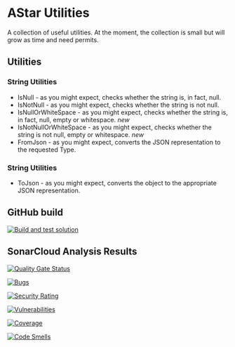 # AStar Utilities

A collection of useful utilities. At the moment, the collection is small but will grow as time and need permits.

## Utilities

### String Utilities

* IsNull - as you might expect, checks whether the string is, in fact, null.
* IsNotNull - as you might expect, checks whether the string is not null.
* IsNullOrWhiteSpace - as you might expect, checks whether the string is, in fact, null, empty or whitespace. *new*
* IsNotNullOrWhiteSpace - as you might expect, checks whether the string is not null, empty or whitespace. *new*
* FromJson - as you might expect, converts the JSON representation to the requested Type.

### String Utilities

* ToJson - as you might expect, converts the object to the appropriate JSON representation.

## GitHub build

[![Build and test solution](https://github.com/astar-development/astar-dev-utilities/actions/workflows/dotnet.yml/badge.svg)](https://github.com/astar-development/astar-dev-utilities/actions/workflows/dotnet.yml)

## SonarCloud Analysis Results

[![Quality Gate Status](https://sonarcloud.io/api/project_badges/measure?project=astar-development_astar-dev-utilities&metric=alert_status)](https://sonarcloud.io/summary/new_code?id=astar-development_astar-dev-utilities)

[![Bugs](https://sonarcloud.io/api/project_badges/measure?project=astar-development_astar-dev-utilities&metric=bugs)](https://sonarcloud.io/summary/new_code?id=astar-development_astar-dev-utilities)

[![Security Rating](https://sonarcloud.io/api/project_badges/measure?project=astar-development_astar-dev-utilities&metric=security_rating)](https://sonarcloud.io/summary/new_code?id=astar-development_astar-dev-utilities)

[![Vulnerabilities](https://sonarcloud.io/api/project_badges/measure?project=astar-development_astar-dev-utilities&metric=vulnerabilities)](https://sonarcloud.io/summary/new_code?id=astar-development_astar-dev-utilities)

[![Coverage](https://sonarcloud.io/api/project_badges/measure?project=astar-development_astar-dev-utilities&metric=coverage)](https://sonarcloud.io/summary/new_code?id=astar-development_astar-dev-utilities)

[![Code Smells](https://sonarcloud.io/api/project_badges/measure?project=astar-development_astar-dev-utilities&metric=code_smells)](https://sonarcloud.io/summary/new_code?id=astar-development_astar-dev-utilities)
